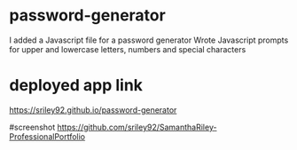 # password-generator

I added a Javascript file for a password generator
Wrote Javascript prompts for upper and lowercase letters, numbers and special characters

# deployed app link
https://sriley92.github.io/password-generator


#screenshot
https://github.com/sriley92/SamanthaRiley-ProfessionalPortfolio
